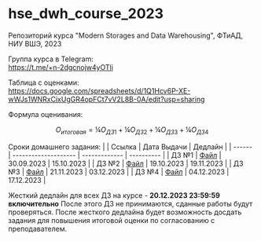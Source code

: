 # hse_dwh_course_2023
Репозиторий курса "Modern Storages and Data Warehousing", ФТиАД, НИУ ВШЭ, 2023

Группа курса в Telegram:<br>
https://t.me/+n-2dgcnojw4yOTli

Таблица с оценками:<br>
https://docs.google.com/spreadsheets/d/1Q1Hcv6P-XE-wWJs1WNRxCixUgGR4opFCt7vV2L8B-0A/edit?usp=sharing

Формула оценивания:
```math
O_{итоговая} = ¼ O_{ДЗ 1} + ¼ O_{ДЗ 2} + ¼ O_{ДЗ 3} + ¼ O_{ДЗ 4}
```

Сроки домашнего задания:
|        | Ссылка               | Дата Выдачи   | Дедлайн    |
| ------ | -------------------- | ------------- | ---------- |
| ДЗ №1  | [Файл](hw01/hw1.pdf) | 30.09.2023    | 15.10.2023 |
| ДЗ №2  | [Файл](hw02/hw2.pdf) | 19.10.2023    | 19.11.2023 |
| ДЗ №3  | [Файл](hw03/hw3.pdf) | 21.11.2023    | 03.12.2023 |
| ДЗ №4  | [Файл](hw04/hw4.pdf) | 04.12.2023    | 17.12.2023 |

Жесткий дедлайн для всех ДЗ на курсе - **20.12.2023 23:59:59 включительно**
После этого ДЗ не принимаются, сданные работы будут проверяться.
После жесткого дедлайна будет возможность досдать задания для повышения итоговой оценки по согласованию с преподавателем.

